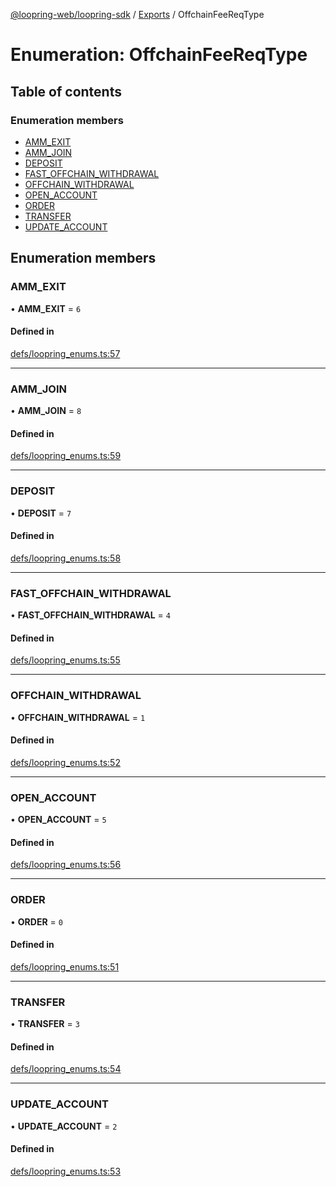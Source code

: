 [@loopring-web/loopring-sdk](../README.md) / [Exports](../modules.md) / OffchainFeeReqType

# Enumeration: OffchainFeeReqType

## Table of contents

### Enumeration members

- [AMM\_EXIT](OffchainFeeReqType.md#amm_exit)
- [AMM\_JOIN](OffchainFeeReqType.md#amm_join)
- [DEPOSIT](OffchainFeeReqType.md#deposit)
- [FAST\_OFFCHAIN\_WITHDRAWAL](OffchainFeeReqType.md#fast_offchain_withdrawal)
- [OFFCHAIN\_WITHDRAWAL](OffchainFeeReqType.md#offchain_withdrawal)
- [OPEN\_ACCOUNT](OffchainFeeReqType.md#open_account)
- [ORDER](OffchainFeeReqType.md#order)
- [TRANSFER](OffchainFeeReqType.md#transfer)
- [UPDATE\_ACCOUNT](OffchainFeeReqType.md#update_account)

## Enumeration members

### AMM\_EXIT

• **AMM\_EXIT** = `6`

#### Defined in

[defs/loopring_enums.ts:57](https://github.com/Loopring/loopring_sdk/blob/300ee65/src/defs/loopring_enums.ts#L57)

___

### AMM\_JOIN

• **AMM\_JOIN** = `8`

#### Defined in

[defs/loopring_enums.ts:59](https://github.com/Loopring/loopring_sdk/blob/300ee65/src/defs/loopring_enums.ts#L59)

___

### DEPOSIT

• **DEPOSIT** = `7`

#### Defined in

[defs/loopring_enums.ts:58](https://github.com/Loopring/loopring_sdk/blob/300ee65/src/defs/loopring_enums.ts#L58)

___

### FAST\_OFFCHAIN\_WITHDRAWAL

• **FAST\_OFFCHAIN\_WITHDRAWAL** = `4`

#### Defined in

[defs/loopring_enums.ts:55](https://github.com/Loopring/loopring_sdk/blob/300ee65/src/defs/loopring_enums.ts#L55)

___

### OFFCHAIN\_WITHDRAWAL

• **OFFCHAIN\_WITHDRAWAL** = `1`

#### Defined in

[defs/loopring_enums.ts:52](https://github.com/Loopring/loopring_sdk/blob/300ee65/src/defs/loopring_enums.ts#L52)

___

### OPEN\_ACCOUNT

• **OPEN\_ACCOUNT** = `5`

#### Defined in

[defs/loopring_enums.ts:56](https://github.com/Loopring/loopring_sdk/blob/300ee65/src/defs/loopring_enums.ts#L56)

___

### ORDER

• **ORDER** = `0`

#### Defined in

[defs/loopring_enums.ts:51](https://github.com/Loopring/loopring_sdk/blob/300ee65/src/defs/loopring_enums.ts#L51)

___

### TRANSFER

• **TRANSFER** = `3`

#### Defined in

[defs/loopring_enums.ts:54](https://github.com/Loopring/loopring_sdk/blob/300ee65/src/defs/loopring_enums.ts#L54)

___

### UPDATE\_ACCOUNT

• **UPDATE\_ACCOUNT** = `2`

#### Defined in

[defs/loopring_enums.ts:53](https://github.com/Loopring/loopring_sdk/blob/300ee65/src/defs/loopring_enums.ts#L53)
